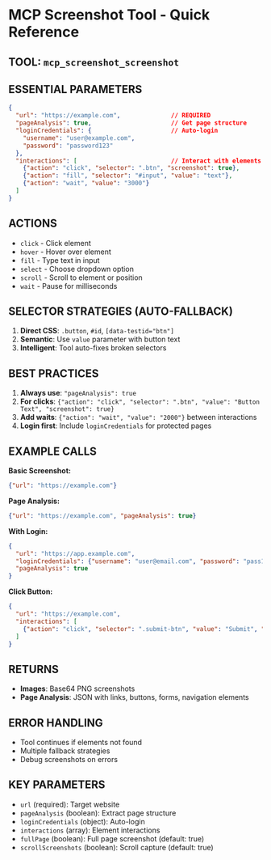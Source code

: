 # MCP Screenshot Tool - Quick Reference

## TOOL: `mcp_screenshot_screenshot`

## ESSENTIAL PARAMETERS
```json
{
  "url": "https://example.com",              // REQUIRED
  "pageAnalysis": true,                      // Get page structure
  "loginCredentials": {                      // Auto-login
    "username": "user@example.com",
    "password": "password123"
  },
  "interactions": [                          // Interact with elements
    {"action": "click", "selector": ".btn", "screenshot": true},
    {"action": "fill", "selector": "#input", "value": "text"},
    {"action": "wait", "value": "3000"}
  ]
}
```

## ACTIONS
- `click` - Click element
- `hover` - Hover over element  
- `fill` - Type text in input
- `select` - Choose dropdown option
- `scroll` - Scroll to element or position
- `wait` - Pause for milliseconds

## SELECTOR STRATEGIES (AUTO-FALLBACK)
1. **Direct CSS**: `.button`, `#id`, `[data-testid="btn"]`
2. **Semantic**: Use `value` parameter with button text
3. **Intelligent**: Tool auto-fixes broken selectors

## BEST PRACTICES
1. **Always use**: `"pageAnalysis": true`
2. **For clicks**: `{"action": "click", "selector": ".btn", "value": "Button Text", "screenshot": true}`
3. **Add waits**: `{"action": "wait", "value": "2000"}` between interactions
4. **Login first**: Include `loginCredentials` for protected pages

## EXAMPLE CALLS

**Basic Screenshot:**
```json
{"url": "https://example.com"}
```

**Page Analysis:**
```json
{"url": "https://example.com", "pageAnalysis": true}
```

**With Login:**
```json
{
  "url": "https://app.example.com", 
  "loginCredentials": {"username": "user@email.com", "password": "pass123"},
  "pageAnalysis": true
}
```

**Click Button:**
```json
{
  "url": "https://example.com",
  "interactions": [
    {"action": "click", "selector": ".submit-btn", "value": "Submit", "screenshot": true}
  ]
}
```

## RETURNS
- **Images**: Base64 PNG screenshots
- **Page Analysis**: JSON with links, buttons, forms, navigation elements

## ERROR HANDLING
- Tool continues if elements not found
- Multiple fallback strategies
- Debug screenshots on errors

## KEY PARAMETERS
- `url` (required): Target website
- `pageAnalysis` (boolean): Extract page structure
- `loginCredentials` (object): Auto-login
- `interactions` (array): Element interactions
- `fullPage` (boolean): Full page screenshot (default: true)
- `scrollScreenshots` (boolean): Scroll capture (default: true) 